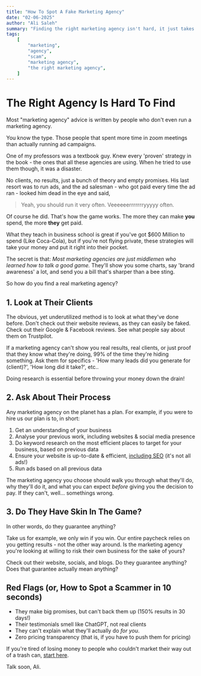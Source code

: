 ```yaml
---
title: "How To Spot A Fake Marketing Agency"
date: "02-06-2025"
author: "Ali Saleh"
summary: "Finding the right marketing agency isn't hard, it just takes a bit of research. Our 3 step process teach you how to find one you can actually trust."
tags:
    [
        "marketing",
        "agency",
        "scam",
        "marketing agency",
        "the right marketing agency",
    ]
---
```


# The Right Agency Is Hard To Find

Most "marketing agency" advice is written by people who don't even run a marketing agency.

You know the type. Those people that spent more time in zoom meetings than actually running ad campaigns.

One of my professors was a textbook guy. Knew every 'proven' strategy in the book - the ones that all these agencies are using. When he tried to use them though, it was a disaster.

No clients, no results, just a bunch of theory and empty promises. His last resort was to run ads, and the ad salesman - who got paid every time the ad ran - looked him dead in the eye and said,

> Yeah, you should run it very often. Veeeeeerrrrrrryyyyy often.

Of course he did. That's how the game works. The more they can make **you** spend, the more **they** get paid.

What they teach in business school is great if you've got $600 Million to spend (Like Coca-Cola), but if you're not flying private, these strategies will take your money and put it right into their pocket.

The secret is that: _Most marketing agencies are just middlemen who learned how to talk a good game._ They'll show you some charts, say 'brand awareness' a lot, and send you a bill that's sharper than a bee sting.

So how do you find a real marketing agency?

## 1. Look at Their Clients

The obvious, yet underutilized method is to look at what they've done before. Don't check out their website reviews, as they can easily be faked. Check out their Google & Facebook reviews. See what people say about them on Trustpilot.

If a marketing agency can't show you real results, real clients, or just proof that they know what they're doing, 99% of the time they're hiding something. Ask them for specifics - 'How many leads did you generate for (client)?', 'How long did it take?', etc..

Doing research is essential before throwing your money down the drain!

## 2. Ask About Their Process

Any marketing agency on the planet has a plan. For example, if you were to hire us our plan is to, in short:

1. Get an understanding of your business
2. Analyse your previous work, including websites & social media presence
3. Do keyword research on the most efficient places to target for your business, based on previous data
4. Ensure your website is up-to-date & efficient, [including SEO](https://searchengineland.com/guide/what-is-seo) (it's not all ads!)
5. Run ads based on all previous data

The marketing agency you choose should walk you through what they'll do, why they'll do it, and what you can expect _before_ giving you the decision to pay. If they can't, well... somethings wrong.

## 3. Do They Have Skin In The Game?

In other words, do they guarantee anything?

Take us for example, we only win if you win. Our entire paycheck relies on you getting results - not the other way around. Is the marketing agency you're looking at willing to risk their own business for the sake of yours?

Check out their website, socials, and blogs. Do they guarantee anything? Does that guarantee actually mean anything?

## Red Flags (or, How to Spot a Scammer in 10 seconds)

-   They make big promises, but can't back them up (150% results in 30 days!)
-   Their testimonials smell like ChatGPT, not real clients
-   They can't explain what they'll actually do _for you_.
-   Zero pricing transparency (that is, if you have to push them for pricing)

If you're tired of losing money to people who couldn't market their way out of a trash can, [start here](https://asresults.com).

Talk soon,
Ali.
